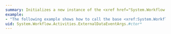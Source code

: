 ```yaml
---
summary: Initializes a new instance of the <xref href="System.Workflow.Activities.ExternalDataEventArgs"></xref> class.
example:
- "The following example shows how to call the base <xref:System.Workflow.Activities.ExternalDataEventArgs> constructor from a derived class' constructor. This example is from the Ordering State Machine SDK sample. [!INCLUDE[crdefault](~/includes/crdefault-md.md)][Ordering State Machine Sample](http://msdn.microsoft.com/en-us/59272cf4-bc98-439c-bcfa-b66999ebce5c).  \n  \n [!code-csharp[wf_samples#121](~/samples/snippets/csharp/VS_Snippets_CFX/wf_samples/cs/snippets1.cs#121)]\n [!code-vb[wf_samples#121](~/samples/snippets/visualbasic/VS_Snippets_CFX/wf_samples/vb/snippets1.vb#121)]"
uid: System.Workflow.Activities.ExternalDataEventArgs.#ctor*
---
```

